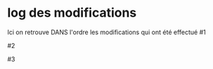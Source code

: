 # log des modifications 
Ici on retrouve DANS l'ordre les modifications qui ont été effectué
#1

#2

#3

